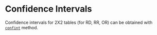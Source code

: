 # Confidence Intervals

Confidence intervals for 2X2 tables (for RD, RR, OR) can be obtained with [`confint`](@ref) method.